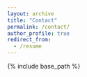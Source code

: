 ```yaml
---
layout: archive
title: "Contact"
permalink: /contact/
author_profile: true
redirect_from:
  - /resume
---
```


{% include base_path %}
